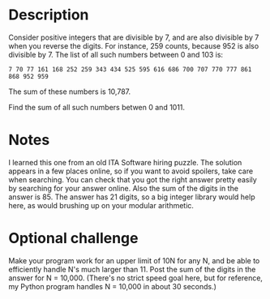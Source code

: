 # Description

Consider positive integers that are divisible by 7, and are also divisible by 7 when you reverse the digits. For instance, 259 counts, because 952 is also divisible by 7. The list of all such numbers between 0 and 103 is:

`7 70 77 161 168 252 259 343 434 525 595 616 686 700 707 770 777 861 868 952 959`

The sum of these numbers is 10,787.

Find the sum of all such numbers betwen 0 and 1011.

# Notes

I learned this one from an old ITA Software hiring puzzle. The solution appears in a few places online, so if you want to avoid spoilers, take care when searching. You can check that you got the right answer pretty easily by searching for your answer online. Also the sum of the digits in the answer is 85.
The answer has 21 digits, so a big integer library would help here, as would brushing up on your modular arithmetic.

# Optional challenge

Make your program work for an upper limit of 10N for any N, and be able to efficiently handle N's much larger than 11. Post the sum of the digits in the answer for N = 10,000. (There's no strict speed goal here, but for reference, my Python program handles N = 10,000 in about 30 seconds.)
